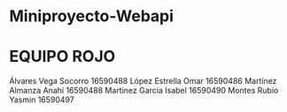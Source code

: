# Miniproyecto-Webapi
# EQUIPO ROJO
Álvares Vega Socorro    16590488
López Estrella Omar     16590486
Martínez Almanza Anahí  16590488 
Martinez Garcia Isabel  16590490
Montes Rubio Yasmin     16590497
